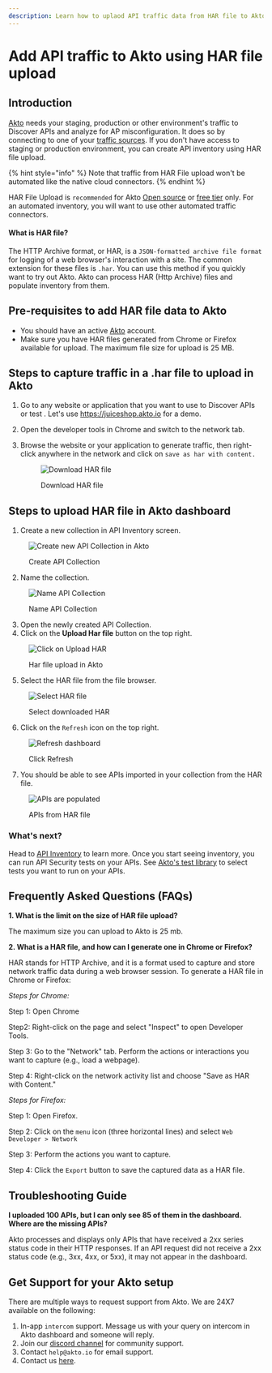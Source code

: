 ```yaml
---
description: Learn how to uplaod API traffic data from HAR file to Akto
---
```


# Add API traffic to Akto using HAR file upload

## Introduction

[Akto](https://www.akto.io/) needs your staging, production or other environment's traffic to Discover APIs and analyze for AP misconfiguration. It does so by connecting to one of your [traffic sources](./). If you don't have access to staging or production environment, you can create API inventory using HAR file upload.&#x20;

{% hint style="info" %}
Note that traffic from HAR File upload won't be automated like the native cloud connectors.
{% endhint %}

HAR File Upload is `recommended` for Akto [Open source](https://github.com/akto-api-security/akto) or [free tier](https://www.akto.io/pricing) only. For an automated inventory, you will want to use other automated traffic connectors.

#### What is HAR file?

The HTTP Archive format, or HAR, is a `JSON-formatted archive file format` for logging of a web browser's interaction with a site. The common extension for these files is `.har`. You can use this method if you quickly want to try out Akto. Akto can process HAR (Http Archive) files and populate inventory from them.

## Pre-requisites to add HAR file data to Akto

* You should have an active [Akto](https://app.akto.io/) account.
* Make sure you have HAR files generated from Chrome or Firefox available for upload. The maximum file size for upload is 25 MB.

## Steps to capture traffic in a .har file to upload in Akto

1. Go to any website or application that you want to use to Discover APIs or test . Let's use https://juiceshop.akto.io for a demo.
2. Open the developer tools in Chrome and switch to the network tab.
3.  Browse the website or your application to generate traffic, then right-click anywhere in the network and click on `save as har with content.`

    <figure><img src="../../../.gitbook/assets/juiceshop.png" alt="Download HAR file"><figcaption><p>Download HAR file</p></figcaption></figure>

## Steps to upload HAR file in Akto dashboard

1. Create a new collection in API Inventory screen.

<figure><img src="../../../.gitbook/assets/Screenshot 2023-09-11 at 12.48.21 PM.png" alt="Create new API Collection in Akto"><figcaption><p>Create API Collection</p></figcaption></figure>

2. Name the collection.

<figure><img src="../../../.gitbook/assets/Screenshot 2023-09-11 at 12.50.40 PM.png" alt="Name API Collection"><figcaption><p>Name API Collection</p></figcaption></figure>

3. Open the newly created API Collection.
4. Click on the **Upload Har file** button on the top right.&#x20;

<figure><img src="https://user-images.githubusercontent.com/91221068/230879325-93d93bf8-715a-4ea0-a8a7-207a554c5f6e.png" alt="Click on Upload HAR"><figcaption><p>Har file upload in Akto</p></figcaption></figure>

5. Select the HAR file from the file browser.&#x20;

<figure><img src="https://user-images.githubusercontent.com/91221068/230879518-4d92d2f3-ab17-40d1-9db7-445087792cc8.png" alt="Select HAR file"><figcaption><p>Select downloaded HAR</p></figcaption></figure>

6. Click on the `Refresh` icon on the top right.&#x20;

<figure><img src="https://user-images.githubusercontent.com/91221068/230879588-261e9813-625b-4855-995c-4c78035a8909.png" alt="Refresh dashboard"><figcaption><p>Click Refresh</p></figcaption></figure>

7. You should be able to see APIs imported in your collection from the HAR file.&#x20;

<figure><img src="https://user-images.githubusercontent.com/91221068/230879681-9f4c849f-990d-4cec-8786-f216b0529135.png" alt="APIs are populated"><figcaption><p>APIs from HAR file</p></figcaption></figure>

### What's next?

Head to [API Inventory](../../../api-inventory/api-inventory/) to learn more. Once you start seeing inventory, you can run API Security tests on your APIs. See [Akto's test library](https://www.akto.io/test-library) to select tests you want to run on your APIs.&#x20;

## Frequently Asked Questions (FAQs)

**1. What is the limit on the size of HAR file upload?**

The maximum size you can upload to Akto is 25 mb.

**2. What is a HAR file, and how can I generate one in Chrome or Firefox?**

HAR stands for HTTP Archive, and it is a format used to capture and store network traffic data during a web browser session. To generate a HAR file in Chrome or Firefox:

_Steps for Chrome:_&#x20;

Step 1: Open Chrome

Step2: Right-click on the page and select "Inspect" to open Developer Tools.&#x20;

Step 3: Go to the "Network" tab. Perform the actions or interactions you want to capture (e.g., load a webpage).&#x20;

Step 4: Right-click on the network activity list and choose "Save as HAR with Content."&#x20;

_Steps for Firefox:_&#x20;

Step 1: Open Firefox.&#x20;

Step 2: Click on the `menu` icon (three horizontal lines) and select `Web Developer > Network`&#x20;

Step 3: Perform the actions you want to capture.&#x20;

Step 4: Click the `Export` button to save the captured data as a HAR file.

## Troubleshooting Guide

**I uploaded 100 APIs, but I can only see 85 of them in the dashboard. Where are the missing APIs?**&#x20;

Akto processes and displays only APIs that have received a 2xx series status code in their HTTP responses. If an API request did not receive a 2xx status code (e.g., 3xx, 4xx, or 5xx), it may not appear in the dashboard.

## Get Support for your Akto setup

There are multiple ways to request support from Akto. We are 24X7 available on the following:

1. In-app `intercom` support. Message us with your query on intercom in Akto dashboard and someone will reply.
2. Join our [discord channel](https://www.akto.io/community) for community support.
3. Contact `help@akto.io` for email support.
4. Contact us [here](https://www.akto.io/contact-us).
